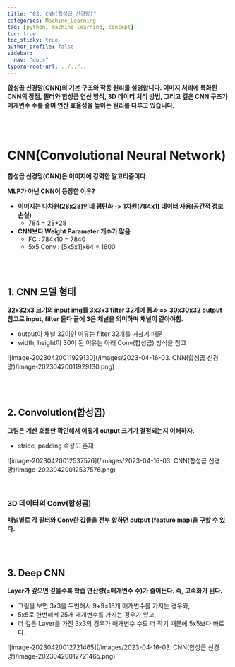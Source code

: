 ```yaml
---
title: "03. CNN(합성곱 신경망)"
categories: Machine_Learning
tag: [python, machine_learning, concept]
toc: true
toc_sticky: true
author_profile: false
sidebar:
  nav: "docs"
typora-root-url: ../../..
---
```




**합성곱 신경망(CNN)의 기본 구조와 작동 원리를 설명합니다. 이미지 처리에 특화된 CNN의 장점, 필터와 합성곱 연산 방식, 3D 데이터 처리 방법, 그리고 깊은 CNN 구조가 매개변수 수를 줄여 연산 효율성을 높이는 원리를 다루고 있습니다.**

<br><br>

# CNN(Convolutional Neural Network)

**합성곱 신경망(CNN)은 이미지에 강력한 알고리즘이다.**

**MLP가 아닌 CNN이 등장한 이유?**

* **이미지는 다차원(28x28)인데 평탄화 -> 1차원(784x1) 데이터 사용(공간적 정보 손실)** 
  * 784 = 28*28
* **CNN보다 Weight Parameter 개수가 많음**
  * FC : 784x10 = 7840
  * 5x5 Conv : [5x5x1]x64 = 1600

<br><br>

## 1. CNN 모델 형태

**32x32x3 크기의 input img를 3x3x3 filter 32개에 통과 => 30x30x32 output**  
**참고로 input, filter 둘다 끝에 3은 채널을 의미하며 채널이 같아야함.**

* output이 채널 32이인 이유는 filter 32개를 거쳤기 때문
* width, height이 30이 된 이유는 아래 Conv(합성곱) 방식을 참고

![image-20230420011929130](/images/2023-04-16-03. CNN(합성곱 신경망)/image-20230420011929130.png) 

<br><br>

## 2. Convolution(합성곱)

**그림은 계산 흐름만 확인해서 어떻게 output 크기가 결정되는지 이해하자.**

* stride, padding 속성도 존재

![image-20230420012537576](/images/2023-04-16-03. CNN(합성곱 신경망)/image-20230420012537576.png) 

<br>

### 3D 데이터의 Conv(합성곱)

**채널별로 각 필터와 Conv한 값들을 전부 합하면 output (feature map)을 구할 수 있다.**

<br><br>

## 3. Deep CNN

**Layer가 깊으면 깊을수록 학습 연산량(=매개변수 수)가 줄어든다. 즉, 고속화가 된다.**

* 그림을 보면 3x3을 두번해서 9+9=18개 매개변수를 가지는 경우와,
* 5x5로 한번해서 25개 매개변수를 가지는 경우가 있고,
* 더 깊은 Layer를 가진 3x3의 경우가 매개변수 수도 더 작기 때문에 5x5보다 빠르다.

![image-20230420012721465](/images/2023-04-16-03. CNN(합성곱 신경망)/image-20230420012721465.png) 
